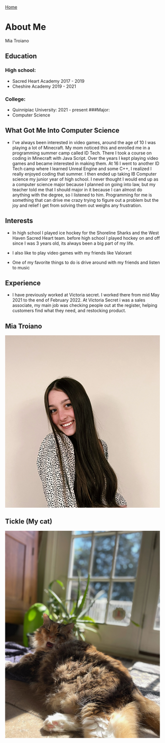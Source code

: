 [Home](./)
# About Me
Mia Troiano

## Education

### High school:
- Sacred Heart Academy 2017 - 2019
- Cheshire Academy 2019 - 2021


### College:
- Quinnipiac University: 2021 - present
###Major:
- Computer Science

## What Got Me Into Computer Science
- I've always been interested in video games, around the age of 10 I was playing a lot of Minecraft. My mom noticed this and enrolled me in a programming summer camp called ID Tech. There I took a course on coding in Minecraft with Java Script. Over the years I kept playing video games and became interested in making them. At 16 I went to another ID Tech camp where I learned Unreal Engine and some C++, I realized I really enjoyed coding that summer. I then ended up taking IB Computer science my junior year of high school. I never thought I would end up as a computer science major because I planned on going into law, but my teacher told me that I should major in it because I can almost do anything with the degree, so I listened to him. Programming for me is something that can drive me crazy trying to figure out a problem but the joy and relief I get from solving them out weighs any frustration.

## Interests
- In high school I played ice hockey for the Shoreline Sharks and the West Haven Sacred Heart team. before high school I played hockey on and off since I was 3 years old, its always been a big part of my life.

- I also like to play video games with my friends like Valorant

- One of my favorite things to do is drive around with my friends and listen to music

## Experience
- I have previously worked at Victoria secret. I worked there from mid May 2021 to the end of February 2022. At Victoria Secret i was a sales associate, my main job was checking people out at the register, helping customers find what they need, and restocking product.

## Mia Troiano
![](./miat.jpeg)


## Tickle (My cat)
![](tickle.jpeg)
